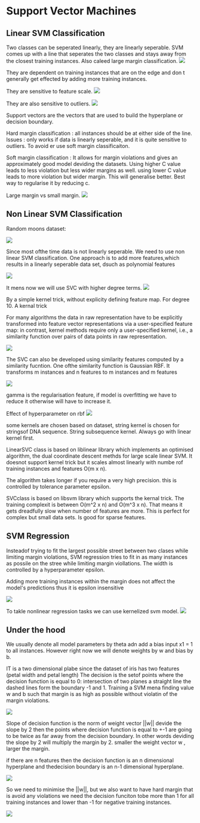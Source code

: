 # Support Vector Machines

## Linear SVM Classification

Two classes can be seperated linearly, they are linearly seperable. SVM comes up with a line that seperates the two classes and stays away from the closest training instances. Also caleed large margin classification.
![](large_margin_classfication.png)

They are dependent on training instances that are on the edge and don
t generally get effected by adding more training instances.

They are sensitive to feature scale.
![](feature_scale.png)

They are also sensitive to outliers.
![](outliers_scale.png)

Support vectors are the vectors that are used to build the hyperplane or decision boundary.

Hard margin classification : all instances should be at either side of the line. Issues : only works if data is linearly seperable, and it is quite sensitive to outliers. To avoid er use soft margin classificaiton.

Soft margin classification : It allows for margin violations and gives an approximately good model deviding the datasets. 
Using higher C value leads to less violation but less wider margins as well.
using lower C value leads to more violation but wider margin. This will generalise better. Best way to regularise it by reducing c.

Large margin vs small margin.
![](large_small.png)

## Non Linear SVM Classification

Random moons dataset:

![](moons.png)

Since most ofthe time data is not linearly seperable. We need to use non linear SVM classification. One approach is to add more features,which results in a linearly seperable data set, dsuch as polynomial features 

![](example_simple.png)


It mens now we will use SVC with higher degree terms. 
![](degree3.png)

By a simple kernel trick, without explicity defining feature map. For degree 10.
A kernal trick

For many algorithms the data in raw representation have to be explicitly transformed into feature vector representations via a user-specified feature map: in contrast, kernel methods require only a user-specified kernel, i.e., a similarity function over pairs of data points in raw representation.

![](degree3vsdegree10.png)

The SVC can also be developed using similarity features computed by a similarity fucntion. One ofthe similarity function is Gaussian RBF.
It transforms m instances and n features to m instances and m features

![](gaussian_rbf.png)


gamma is the regularisation feature, if model is overfitting we have to reduce it otherwise will have to increase it.

Effect of hyperparameter on rbf
![](hyperparameter_rbf.png)

some kernels are chosen based on dataset, string kernel is chosen for stringsof DNA sequence. String subsequence kernel. Always go with linear kernel first.

LinearSVC class is based on liblinear library which implements an optimised algorithm, the dual coordinate descent methds for large scale linear SVM. It doesnot support kernel trick but it scales almost linearly with numbe rof training instances and features O(m x n).

The algorithm takes longer if you require a very high precision. this is controlled by tolerance parameter epsilon.

SVCclass is based on libsvm library which supports the kernal trick. The training complexit is between O(m^2 x n) and O(m^3 x n). That means it gets dreadfully slow when number of features are more. This is perfect for complex but small data sets. Is good for sparse features.


## SVM Regression

Insteadof trying to fit the largest possible street between two clases while limiting margin violations, SVM regression tries to fit in as many instances as possile on the stree while limiting margin viollations. The width is controlled by a hyperparameter epsilon.

Adding more training instances within the margin does not affect the model's predictions thus it is epsilon insensitive

![](linear_regression.png)

To takle nonlinear regression tasks we can use kernelized svm model.
![](quadratic_regression.png)

## Under the hood

We usually denote all model parameters by theta adn add a bias input x1 = 1 to all instances. However right now we will denote weights by w and bias by b.

IT is a two dimensional plabe since the dataset of iris has two features (petal width and petal length) The decision is the setof points where the decision function is equal to 0: intersection of two planes a straight line the dashed lines form the boundary -1 and 1. Training a SVM mena finding value w and b such that margin is as high as possible without violatin of the margin violations.

![](3D_projection.png)

Slope of decision function is the norm of weight vector ||w|| devide the slope by 2 then the points where decision function is equal to +-1 are going to be twice as far away from the decision boundary. In other words deviding the slope by 2 will multiply the margin by 2. smaller the weight vector w , larger the margin.

if there are n features then the decision function is an n dimensional hyperplane and thedecision boundary is an n-1 dimensional hyperplane.

![](effect_of_small_weight_vector.png)

So we need to minimise the ||w||, but we also want to have hard margin that is avoid any violations we need the decision funciton tobe more than 1 for all training instances and lower than -1 for negative training instances.

![](hinge_loss.png)


